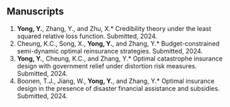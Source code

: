 ## Manuscripts
<ol>
<li><strong>Yong, Y.</strong>, Zhang, Y., and Zhu, X.* Credibility theory under the least squared relative loss function. Submitted, 2024.</li>

<li>Cheung, K.C., Song, X., <strong>Yong, Y.</strong>, and Zhang, Y.* Budget-constrained semi-dynamic optimal reinsurance strategies. Submitted, 2024.</li>

<li><strong>Yong, Y.</strong>, Cheung, K.C., and Zhang, Y.* Optimal catastrophe insurance design with government relief under distortion risk measures. Submitted, 2024.</li>

<li>Boonen, T.J., Jiang, W., <strong>Yong, Y.</strong>, and Zhang, Y.* Optimal insurance design in the presence of disaster financial assistance and subsidies. Submitted, 2024.</li>
</ol>
